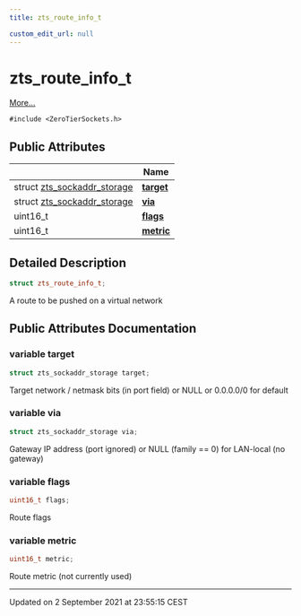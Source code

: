 ```yaml
---
title: zts_route_info_t

custom_edit_url: null
---
```


# zts_route_info_t



 [More...](#detailed-description)


`#include <ZeroTierSockets.h>`

## Public Attributes

|                | Name           |
| -------------- | -------------- |
| struct <a href="/autogen/libzt/classes/structzts__sockaddr__storage.md">zts_sockaddr_storage</a> | **[target](/autogen/libzt/classes/structzts__route__info__t.md#variable-target)**  |
| struct <a href="/autogen/libzt/classes/structzts__sockaddr__storage.md">zts_sockaddr_storage</a> | **[via](/autogen/libzt/classes/structzts__route__info__t.md#variable-via)**  |
| uint16_t | **[flags](/autogen/libzt/classes/structzts__route__info__t.md#variable-flags)**  |
| uint16_t | **[metric](/autogen/libzt/classes/structzts__route__info__t.md#variable-metric)**  |

## Detailed Description

```cpp
struct zts_route_info_t;
```


A route to be pushed on a virtual network 

## Public Attributes Documentation

### variable target

```cpp
struct zts_sockaddr_storage target;
```


Target network / netmask bits (in port field) or NULL or 0.0.0.0/0 for default 


### variable via

```cpp
struct zts_sockaddr_storage via;
```


Gateway IP address (port ignored) or NULL (family == 0) for LAN-local (no gateway) 


### variable flags

```cpp
uint16_t flags;
```


Route flags 


### variable metric

```cpp
uint16_t metric;
```


Route metric (not currently used) 


-------------------------------

Updated on  2 September 2021 at 23:55:15 CEST